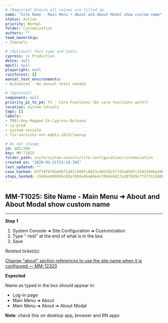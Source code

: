 ```yaml
---
# (Required) Ensure all values are filled up
name: "Site Name - Main Menu ➜ About and About Modal show custom name"
status: Active
priority: Normal
folder: Customization
authors: ""
team_ownership: 
- Channels

# (Optional) Test type and tools
cypress: in Production
detox: null
mmctl: null
playwright: null
rainforest: []
manual_test_environments: 
- Automated - No manual tests needed

# (Optional)
component: null
priority_p1_to_p4: P2 - Core Functions (Do core functions work?)
location: System Console
tags: []
labels: 
- TM4J-Key-Mapped-In-Cypress-Release
- cy-prod
- system-console
- fix-versions-not-empty-2022cleanup

# Do not change
id: 4051780
key: MM-T1025
folder_path: suite/system-console/site-configuration/customization
created_on: "2020-01-21T22:18:39Z"
last_updated: ""
case_hashed: 07f74f870a8dbf1481c089fc6023c6837625f7d3a859fc3343284be498b20520575268376a3f45b67943cabd804a9d55
steps_hashed: cbb9ee690656c65a79b8a96a84e4c706da9d17a387839cff37fb1580bfa5a543dd3ee00bbeac5b4bb6172b618bf46f2d
---
```


## MM-T1025: Site Name - Main Menu ➜ About and About Modal show custom name

---

**Step 1**

1. System Console ➜ Site Configuration ➜ Customization
2. Type "-test" at the end of what is in the box
3. Save

_Related ticket(s):_

[Change "about" section references to use the site name when it is configured — MM-12320](https://mattermost.atlassian.net/browse/MM-12320)

**Expected**

Name as typed in the box should appear in:

- Log-in page
- Main Menu ➜ About
- Main Menu ➜ About ➜ About Modal

**Note**: check this on desktop app, browser and RN apps
